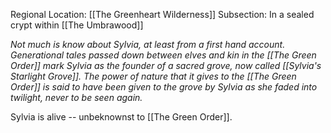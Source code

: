 Regional Location: [[The Greenheart Wilderness]]
Subsection: In a sealed crypt within [[The Umbrawood]]

*Not much is know about Sylvia, at least from a first hand account. Generational tales passed down between elves and kin in the [[The Green Order]] mark Sylvia as the founder of a sacred grove, now called [[Sylvia's Starlight Grove]]. The power of nature that it gives to the [[The Green Order]] is said to have been given to the grove by Sylvia as she faded into twilight, never to be seen again.*

Sylvia is alive -- unbeknownst to [[The Green Order]].